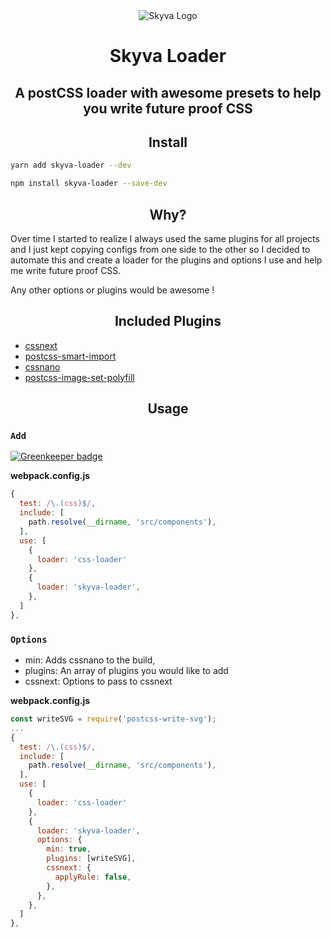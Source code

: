 <div align="center">
  <img hspace="10"
    alt="Skyva Logo"
    src="http://i.imgur.com/i9ZwJlR.png">
  <h1>Skyva Loader</h1>
  <h2>A postCSS loader with awesome presets to help you write future proof CSS</h2>
</div>

<h2 align="center">Install</h2>

```bash
yarn add skyva-loader --dev
```

```bash
npm install skyva-loader --save-dev
```

<h2 align="center">Why?</h2>

Over time I started to realize I always used the same plugins for all projects and I just kept copying configs from one side to the other so I decided to automate this and create a loader for the plugins and options I use and help me write future proof CSS.

Any other options or plugins would be awesome !

<h2 align="center">Included Plugins</h2>

* [cssnext](http://cssnext.io/)
* [postcss-smart-import](https://github.com/sebastian-software/postcss-smart-import)
* [cssnano](http://cssnano.co/)
* [postcss-image-set-polyfill](https://github.com/SuperOl3g/postcss-image-set-polyfill)

<h2 align="center">Usage</h2>

### `Add`

[![Greenkeeper badge](https://badges.greenkeeper.io/SaraVieira/skyva-loader.svg)](https://greenkeeper.io/)

**webpack.config.js**
```js
{
  test: /\.(css)$/,
  include: [
    path.resolve(__dirname, 'src/components'),
  ],
  use: [
    {
      loader: 'css-loader'
    },
    {
      loader: 'skyva-loader',
    },
  ]
},
```

### `Options`

  * min: Adds cssnano to the build,
  * plugins: An array of plugins you would like to add
  * cssnext: Options to pass to cssnext

  **webpack.config.js**
  ```js
  const writeSVG = require('postcss-write-svg');
  ...
  {
    test: /\.(css)$/,
    include: [
      path.resolve(__dirname, 'src/components'),
    ],
    use: [
      {
        loader: 'css-loader'
      },
      {
        loader: 'skyva-loader',
        options: {
          min: true,
          plugins: [writeSVG],
          cssnext: {
            applyRule: false,
          },
        },
      },
    ]
  },
